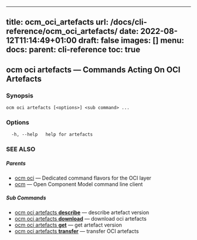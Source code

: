 
---
title: ocm_oci_artefacts
url: /docs/cli-reference/ocm_oci_artefacts/
date: 2022-08-12T11:14:49+01:00
draft: false
images: []
menu:
  docs:
    parent: cli-reference
toc: true
---
## ocm oci artefacts &mdash; Commands Acting On OCI Artefacts

### Synopsis

```
ocm oci artefacts [<options>] <sub command> ...
```

### Options

```
  -h, --help   help for artefacts
```

### SEE ALSO

##### Parents

* [ocm oci](ocm_oci.md)	 &mdash; Dedicated command flavors for the OCI layer
* [ocm](ocm.md)	 &mdash; Open Component Model command line client


##### Sub Commands

* [ocm oci artefacts <b>describe</b>](ocm_oci_artefacts_describe.md)	 &mdash; describe artefact version
* [ocm oci artefacts <b>download</b>](ocm_oci_artefacts_download.md)	 &mdash; download oci artefacts
* [ocm oci artefacts <b>get</b>](ocm_oci_artefacts_get.md)	 &mdash; get artefact version
* [ocm oci artefacts <b>transfer</b>](ocm_oci_artefacts_transfer.md)	 &mdash; transfer OCI artefacts

